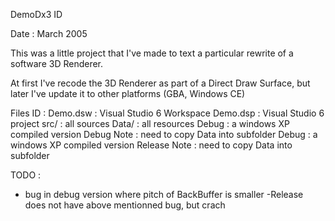 DemoDx3 ID

Date : March 2005

This was a little project that I've made to text a particular rewrite of a software 3D Renderer. 

At first I've recode the 3D Renderer as part of a Direct Draw Surface, but later I've update it to other platforms (GBA, Windows CE)


Files ID :
Demo.dsw : Visual Studio 6 Workspace
Demo.dsp : Visual Studio 6 project
src/ : all sources
Data/ : all resources
Debug : a windows XP compiled version Debug
	Note : need to copy Data into subfolder
Debug : a windows XP compiled version Release
	Note : need to copy Data into subfolder


TODO : 
- bug in debug version where pitch of BackBuffer is smaller
-Release does not have above mentionned bug, but crach

